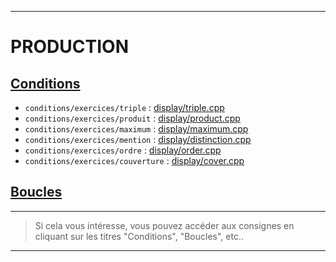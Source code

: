 -- -- --
# PRODUCTION<br/>
## [Conditions](http://www.iut-fbleau.fr/sitebp/apl11/conditions/conditions.pdf)
- `conditions/exercices/triple`     : [display/triple.cpp](https://github.com/ThonEtRiz/display/blob/master/triple.cpp)<br/>
- `conditions/exercices/produit`    : [display/product.cpp](https://github.com/ThonEtRiz/display/blob/master/product.cpp)<br/>
- `conditions/exercices/maximum`    : [display/maximum.cpp](https://github.com/ThonEtRiz/display/blob/master/maximum.cpp)<br/>
- `conditions/exercices/mention`    : [display/distinction.cpp](https://github.com/ThonEtRiz/display/blob/master/distinction.cpp)<br/>
- `conditions/exercices/ordre`      : [display/order.cpp](https://github.com/ThonEtRiz/display/blob/master/order.cpp)<br/>
- `conditions/exercices/couverture` : [display/cover.cpp](https://github.com/ThonEtRiz/display/blob/master/cover.cpp)
## [Boucles](http://www.iut-fbleau.fr/sitebp/apl11/boucles1/)
-- -- --
> Si cela vous intéresse, vous pouvez accéder aux consignes en cliquant sur les titres "Conditions", "Boucles", etc..
-- -- --
